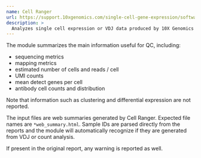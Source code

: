 ```yaml
---
name: Cell Ranger
url: https://support.10xgenomics.com/single-cell-gene-expression/software/pipelines/latest/what-is-cell-ranger
description: >
  Analyzes single cell expression or VDJ data produced by 10X Genomics
---
```


The module summarizes the main information useful for QC, including:

- sequencing metrics
- mapping metrics
- estimated number of cells and reads / cell
- UMI counts
- mean detect genes per cell
- antibody cell counts and distribution

Note that information such as clustering and differential expression are not reported.

The input files are web summaries generated by Cell Ranger. Expected file names are `*web_summary.html`.
Sample IDs are parsed directly from the reports and the module will automatically recognize if they are
generated from VDJ or count analysis.

If present in the original report, any warning is reported as well.
